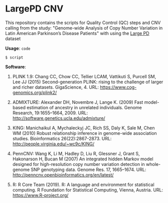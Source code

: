 # LargePD CNV

This repository contains the scripts for Quality Control (QC) steps and CNV calling from the study: "Genome-wide Analysis of Copy Number Variation in Latin American Parkinson’s Disease Patients" with using the [Large PD](https://large-pd.org/) dataset

**Usage**:
`code`  

    $ script
    
**Software**:

1. PLINK 1.9: Chang CC, Chow CC, Tellier LCAM, Vattikuti S, Purcell SM, Lee JJ (2015) Second-generation PLINK: rising to the challenge of larger and richer datasets. GigaScience, 4. URL: https://www.cog-genomics.org/plink2/

2. ADMIXTURE: Alexander DH, Novembre J, Lange K. (2009) Fast model-based estimation of ancestry in unrelated individuals. Genome Research, 19:1655–1664, 2009. URL: http://software.genetics.ucla.edu/admixture/

3. KING: Manichaikul A, Mychaleckyj JC, Rich SS, Daly K, Sale M, Chen WM (2010) Robust relationship inference in genome-wide association studies. Bioinformatics 26(22):2867-2873. URL: http://people.virginia.edu/~wc9c/KING/

4. PennCNV: Wang K, Li M, Hadley D, Liu R, Glessner J, Grant S, Hakonarson H, Bucan M (2007) An integrated hidden Markov model designed for high-resolution copy number variation detection in whole-genome SNP genotyping data. Genome Res. 17, 1665–1674. URL: http://penncnv.openbioinformatics.org/en/latest/

5. R: R Core Team (2019). R: A language and environment for statistical computing. R Foundation for Statistical Computing, Vienna, Austria. URL: https://www.R-project.org/

